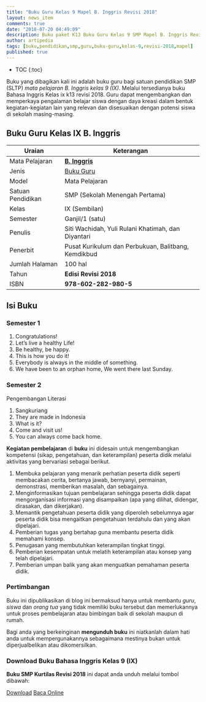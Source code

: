 ```yaml
---
title: "Buku Guru Kelas 9 Mapel B. Inggris Revisi 2018"
layout: news_item
comments: true
date: "2018-07-20 04:49:09"
description: Buku paket K13 Buku Guru Kelas 9 SMP Mapel B. Inggris Revisi 2018 merupakan buku bagi guru kurikulum 2013 sebagai penunjang pembelajaran Bahasa Inggris.
author: artipedia
tags: [buku,pendidikan,smp,guru,buku-guru,kelas-9,revisi-2018,mapel]
published: true
---
```

* TOC
{:toc}

<script type="application/ld+json">
{
  "@context":"http://schema.org",
  "@type":"Book",
  "name" : "{{ page.title }}",
  "author": {
    "@type":"Person",
    "name":"Siti Wachidah, Yuli Rulani Khatimah, dan Diyantari"
  },
  "url" : "{{ site.url }}{{ page.url }}",
  "workExample" : [{
    "@type": "Book",
    "isbn": "978-602-282-980-5",
    "bookEdition": "Revisi 2018",
    "bookFormat": "http://schema.org/Hardcover",
    "potentialAction":{
    "@type":"ReadAction",
    "target":
      {
        "@type":"EntryPoint",
        "urlTemplate":"{{ site.url }}{{ page.url }}",
        "actionPlatform":[
          "http://schema.org/DesktopWebPlatform",
          "http://schema.org/IOSPlatform",
          "http://schema.org/AndroidPlatform"
        ]
      }
      }
    }
    ]
    }
 
</script>

Buku yang dibagikan kali ini adalah buku guru bagi satuan pendidikan SMP (SLTP) *mata pelajaran B. Inggris kelas 9 (IX)*. Melalui tersedianya buku Bahasa Inggris Kelas ix k13 revisi 2018. Guru dapat mengembangkan dan memperkaya pengalaman belajar siswa dengan daya kreasi dalam bentuk kegiatan-kegiatan lain yang relevan dan disesuaikan dengan potensi siswa di sekolah masing-masing.

## Buku Guru Kelas IX B. Inggris

|Uraian|Keterangan|
| --- | --- |
|Mata Pelajaran|<a href="/wiki/buku-guru-kelas-9-smp-mapel-b-inggris-revisi-2018.html" title="Buku Guru Kelas 9 SMP Mapel Bahasa Inggris Revisi 2018"><strong>B. Inggris</strong></a>|
|Jenis|<a href="/buku" title="Buku Guru" target="_blank">Buku Guru</a>|
|Model|Mata Pelajaran|
|Satuan Pendidikan|SMP (Sekolah Menengah Pertama)|
Kelas|IX (Sembilan)|
|Semester|Ganjil/1 (satu)|
Penulis|Siti Wachidah, Yuli Rulani Khatimah, dan Diyantari|
|Penerbit|Pusat Kurikulum dan Perbukuan, Balitbang, Kemdikbud|
|Jumlah Halaman|100 hal|
|Tahun|<strong>Edisi Revisi 2018</strong>|
|ISBN|<strong>978-602-282-980-5</strong>|

## Isi Buku
### Semester 1
1. Congratulations!
2. Let’s live a healthy Life!
3. Be healthy, be happy.
4. This is how you do it!
5. Everybody is always in the middle of something.
6. We have been to an orphan home, We went there last Sunday.

### Semester 2
Pengembangan Literasi
1. Sangkuriang
2. They are made in Indonesia
3. What is it?
4. Come and visit us!
5. You can always come back home.

<b>Kegiatan pembelajaran</b> di <b>buku</b> ini didesain untuk mengembangkan kompetensi (sikap, pengetahuan, dan keterampilan) peserta didik melalui aktivitas yang bervariasi sebagai berikut.
<ol><li>Membuka pelajaran yang menarik perhatian peserta didik seperti membacakan cerita, bertanya jawab, bernyanyi, permainan, demonstrasi, memberikan masalah, dan sebagainya.</li><li>Menginformasikan tujuan pembelajaran sehingga peserta didik dapat mengorganisasi informasi yang disampaikan (apa yang dilihat, didengar, dirasakan, dan dikerjakan).</li><li>Memantik pengetahuan peserta didik yang diperoleh sebelumnya agar peserta didik bisa mengaitkan pengetahuan terdahulu dan yang akan dipelajari.</li><li>Pemberian tugas yang bertahap guna membantu peserta didik memahami konsep.</li><li>Penugasan yang membutuhkan keterampilan tingkat tinggi.</li><li>Pemberian kesempatan untuk melatih keterampilan atau konsep yang telah dipelajari.</li><li>Pemberian umpan balik yang akan menguatkan pemahaman peserta didik.</li></ol>
  
### Pertimbangan
Buku ini dipublikasikan di blog ini bermaksud hanya untuk membantu _guru_, _siswa_ dan _orang tua_ yang tidak memiliki buku tersebut dan memerlukannya untuk proses pembelajaran atau bimbingan baik di sekolah maupun di rumah.

Bagi anda yang berkeinginan <b>mengunduh buku</b> ini niatkanlah dalam hati anda untuk mempergunakannya sebagaimana mestinya bukan untuk diperjualbelikan atau dikomersilkan.
  
### Download Buku Bahasa Inggris Kelas 9 (IX)
**Buku SMP Kurtilas Revisi 2018** ini dapat anda unduh melalui tombol dibawah:
<p class="center"><a class="button download" href="https://docs.google.com/uc?export=download&id=1SvWYr7HxLE0fvIjVoB75vi1tjH6QFj9f" rel="nofollow" target="_blank" title="Download">Download</a>
<a class="button demo open-dialog" href="https://drive.google.com/file/d/1SvWYr7HxLE0fvIjVoB75vi1tjH6QFj9f/preview" Title="Baca Online" rel="nofollow">Baca Online</a></p>
